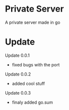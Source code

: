 # Private Server
A private server made in go

# Update 

Update 0.0.1

- fixed bugs with the port

Update 0.0.2

- added cool stuff

Update 0.0.3

- finaly added go.sum
